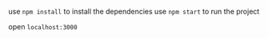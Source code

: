 
use `npm install` to install the dependencies
use `npm start` to run the project

open `localhost:3000`

